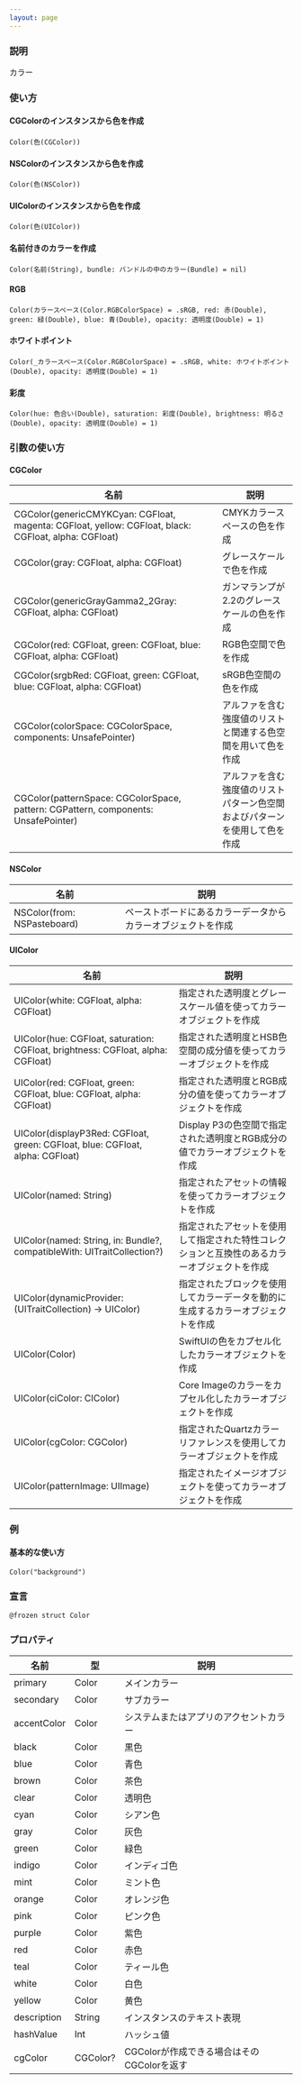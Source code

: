 ```yaml
---
layout: page
---
```


### 説明

カラー

### 使い方

#### CGColorのインスタンスから色を作成

    Color(色(CGColor))

#### NSColorのインスタンスから色を作成

    Color(色(NSColor))

#### UIColorのインスタンスから色を作成

    Color(色(UIColor))

#### 名前付きのカラーを作成

    Color(名前(String), bundle: バンドルの中のカラー(Bundle) = nil)

#### RGB

    Color(カラースペース(Color.RGBColorSpace) = .sRGB, red: 赤(Double), green: 緑(Double), blue: 青(Double), opacity: 透明度(Double) = 1)

#### ホワイトポイント

    Color(_カラースペース(Color.RGBColorSpace) = .sRGB, white: ホワイトポイント(Double), opacity: 透明度(Double) = 1)

#### 彩度

    Color(hue: 色合い(Double), saturation: 彩度(Double), brightness: 明るさ(Double), opacity: 透明度(Double) = 1)

### 引数の使い方

#### CGColor

| 名前                                                                                                   | 説明                                    |
| ---------------------------------------------------------------------------------------------------- | ------------------------------------- |
| CGColor(genericCMYKCyan: CGFloat, magenta: CGFloat, yellow: CGFloat, black: CGFloat, alpha: CGFloat) | CMYKカラースペースの色を作成                      |
| CGColor(gray: CGFloat, alpha: CGFloat)                                                               | グレースケールで色を作成                          |
| CGColor(genericGrayGamma2_2Gray: CGFloat, alpha: CGFloat)                                            | ガンマランプが2.2のグレースケールの色を作成               |
| CGColor(red: CGFloat, green: CGFloat, blue: CGFloat, alpha: CGFloat)                                 | RGB色空間で色を作成                           |
| CGColor(srgbRed: CGFloat, green: CGFloat, blue: CGFloat, alpha: CGFloat)                             | sRGB色空間の色を作成                          |
| CGColor(colorSpace: CGColorSpace, components: UnsafePointer<CGFloat>)                                | アルファを含む強度値のリストと関連する色空間を用いて色を作成        |
| CGColor(patternSpace: CGColorSpace, pattern: CGPattern, components: UnsafePointer<CGFloat>)          | アルファを含む強度値のリストパターン色空間およびパターンを使用して色を作成 |

#### NSColor

| 名前                          | 説明                             |
| --------------------------- | ------------------------------ |
| NSColor(from: NSPasteboard) | ペーストボードにあるカラーデータからカラーオブジェクトを作成 |

#### UIColor

| 名前                                                                              | 説明                                             |
| ------------------------------------------------------------------------------- | ---------------------------------------------- |
| UIColor(white: CGFloat, alpha: CGFloat)                                         | 指定された透明度とグレースケール値を使ってカラーオブジェクトを作成             |
| UIColor(hue: CGFloat, saturation: CGFloat, brightness: CGFloat, alpha: CGFloat) | 指定された透明度とHSB色空間の成分値を使ってカラーオブジェクトを作成           |
| UIColor(red: CGFloat, green: CGFloat, blue: CGFloat, alpha: CGFloat)            | 指定された透明度とRGB成分の値を使ってカラーオブジェクトを作成              |
| UIColor(displayP3Red: CGFloat, green: CGFloat, blue: CGFloat, alpha: CGFloat)   | Display P3の色空間で指定された透明度とRGB成分の値でカラーオブジェクトを作成  |
| UIColor(named: String)                                                          | 指定されたアセットの情報を使ってカラーオブジェクトを作成                   |
| UIColor(named: String, in: Bundle?, compatibleWith: UITraitCollection?)         | 指定されたアセットを使用して指定された特性コレクションと互換性のあるカラーオブジェクトを作成 |
| UIColor(dynamicProvider: (UITraitCollection) -> UIColor)                        | 指定されたブロックを使用してカラーデータを動的に生成するカラーオブジェクトを作成       |
| UIColor(Color)                                                                  | SwiftUIの色をカプセル化したカラーオブジェクトを作成                  |
| UIColor(ciColor: CIColor)                                                       | Core Imageのカラーをカプセル化したカラーオブジェクトを作成             |
| UIColor(cgColor: CGColor)                                                       | 指定されたQuartzカラーリファレンスを使用してカラーオブジェクトを作成          |
| UIColor(patternImage: UIImage)                                                  | 指定されたイメージオブジェクトを使ってカラーオブジェクトを作成                |

### 例

#### 基本的な使い方

    Color("background")

### 宣言

    @frozen struct Color

### プロパティ

| 名前          | 型        | 説明                           |
| ----------- | -------- | ---------------------------- |
| primary     | Color    | メインカラー                       |
| secondary   | Color    | サブカラー                        |
| accentColor | Color    | システムまたはアプリのアクセントカラー          |
| black       | Color    | 黒色                           |
| blue        | Color    | 青色                           |
| brown       | Color    | 茶色                           |
| clear       | Color    | 透明色                          |
| cyan        | Color    | シアン色                         |
| gray        | Color    | 灰色                           |
| green       | Color    | 緑色                           |
| indigo      | Color    | インディゴ色                       |
| mint        | Color    | ミント色                         |
| orange      | Color    | オレンジ色                        |
| pink        | Color    | ピンク色                         |
| purple      | Color    | 紫色                           |
| red         | Color    | 赤色                           |
| teal        | Color    | ティール色                        |
| white       | Color    | 白色                           |
| yellow      | Color    | 黄色                           |
| description | String   | インスタンスのテキスト表現                |
| hashValue   | Int      | ハッシュ値                        |
| cgColor     | CGColor? | CGColorが作成できる場合はそのCGColorを返す |
